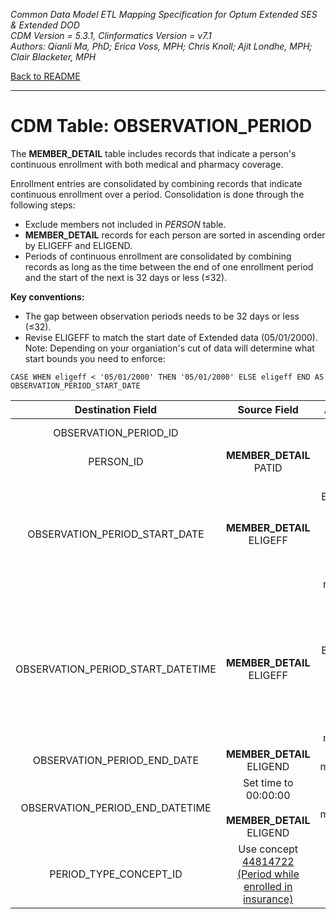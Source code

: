 *Common Data Model ETL Mapping Specification for Optum Extended SES & Extended DOD*
<br>*CDM Version = 5.3.1, Clinformatics Version = v7.1*
<br>*Authors: Qianli Ma, PhD; Erica Voss, MPH; Chris Knoll; Ajit Londhe, MPH; Clair Blacketer, MPH*

[Back to README](README.md)

---

# CDM Table: OBSERVATION_PERIOD

The **MEMBER_DETAIL** table includes records that indicate a person's
continuous enrollment with both medical and pharmacy coverage.

Enrollment entries are consolidated by combining records that indicate
continuous enrollment over a period. Consolidation is done through the
following steps:

-   Exclude members not included in *PERSON* table.
-   **MEMBER_DETAIL** records for each person are sorted in ascending
    order by ELIGEFF and ELIGEND.
-   Periods of continuous enrollment are consolidated by combining
    records as long as the time between the end of one enrollment period
    and the start of the next is 32 days or less (&le;32).

**Key conventions:**

-   The gap between observation periods needs to be 32 days or
    less (&le;32).
-   Revise ELIGEFF to match the start date of Extended
    data (05/01/2000). Note: Depending on your organiation's cut of data
    will determine what start bounds you need to enforce:

`CASE WHEN eligeff < '05/01/2000' THEN '05/01/2000' ELSE eligeff END AS OBSERVATION_PERIOD_START_DATE`

<a name="table-mappings-observation-period"></a>

**Destination Field**|**Source Field**|**Applied Rule**|**Comment**
:-----:|:-----:|:-----:|:-----:
OBSERVATION_PERIOD_ID| |System generated.|
PERSON_ID|**MEMBER_DETAIL** PATID| |
OBSERVATION_PERIOD_START_DATE|**MEMBER_DETAIL**<br/>ELIGEFF|Revise ELIGEFF using the code above to match the start date. <br/><br/>Use min(ELIGEFF)|
OBSERVATION_PERIOD_START_DATETIME|**MEMBER_DETAIL**<br/>ELIGEFF|Set time to 00:00:00<br/><br/>Revise ELIGEFF using the code above to match the start date. <br/><br/>Use min(ELIGEFF)|
OBSERVATION_PERIOD_END_DATE|**MEMBER_DETAIL**<br/>ELIGEND|Use max(ELIGEND)|
OBSERVATION_PERIOD_END_DATETIME|Set time to 00:00:00<br/><br/>**MEMBER_DETAIL**<br/>ELIGEND|Use max(ELIGEND)|
PERIOD_TYPE_CONCEPT_ID|Use concept [44814722 (Period while enrolled in insurance)](http://www.ohdsi.org/web/atlas/#/concept/44814722)| |
